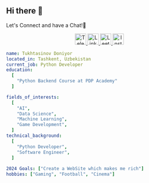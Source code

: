 ## Hi there 👋

Let's Connect and have a Chat!💬

<p align="center">
  <a href="https://t.me/iProgrammer_One" target="_blank">
    <img src="https://img.shields.io/badge/telegram-000000?style=for-the-badge&logo=Telegram&logoColor=white" alt="Telegram" height="30"/>
  </a>
  <a href="https://www.linkedin.com/in/doniyorbek-tukhtasinov-931ab9258" target="_blank">
    <img src="https://img.shields.io/badge/linkedin-0A66C2?style=for-the-badge&logo=linkedin&logoColor=white" alt="LinkedIn" height="30"/>
  </a>
  <a href="leetcode.com/u/Tukhtasinov/" target="_blank">
    <img src="https://img.shields.io/badge/leetcode-0A0A0A?style=for-the-badge&logo=leetcode&logoColor=white" alt="Leetcode" height="30"/>
  </a>
  <a href="https://www.instagram.com/doniyorbeck_/" target="_blank">
    <img src="https://img.shields.io/badge/instagram-E4405F?style=for-the-badge&logo=instagram&logoColor=white" alt="Instagram" height="30"/>
  </a>
</p>

<!--
**Tukhtasinov/Tukhtasinov** is a ✨ _special_ ✨ repository because its `README.md` (this file) appears on your GitHub profile.

Here are some ideas to get you started:
-->

```yaml
name: Tukhtasinov Doniyor
located_in: Tashkent, Uzbekistan
current_job: Python Developer
education:
  [
    "Python Backend Course at PDP Academy"
  ]

fields_of_interests:
  [
    "AI",
    "Data Science",
    "Machine Learning",
    "Game Development",
  ]
technical_background:
  [
    "Python Developer",
    "Software Engineer",
  ]
  
2024 Goals: ["Create a WebSite which makes me rich"]
hobbies: ["Gaming", "Football", "Cinema"]
